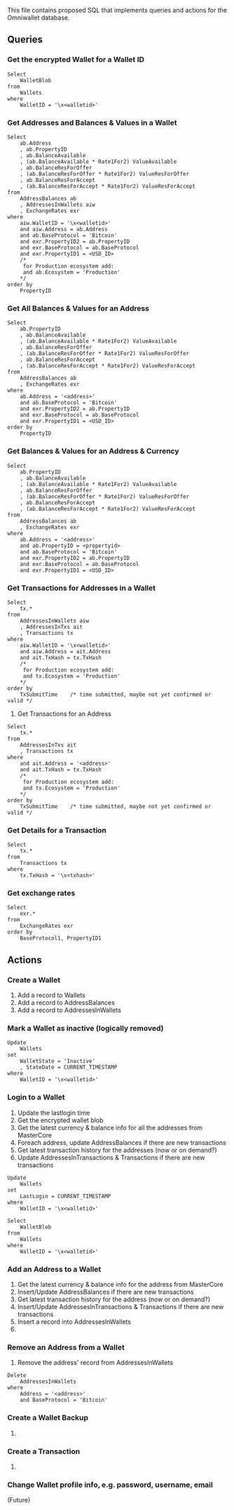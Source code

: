 
This file contains proposed SQL that implements queries and actions for the Omniwallet database.
 
## Queries	
### Get the encrypted Wallet for a Wallet ID
```
Select
	WalletBlob
from
	Wallets
where
	WalletID = '\x<walletid>'
```

### Get Addresses and Balances & Values in a Wallet
```
Select
	ab.Address
	, ab.PropertyID
	, ab.BalanceAvailable
	, (ab.BalanceAvailable * Rate1For2) ValueAvailable
	, ab.BalanceResForOffer
	, (ab.BalanceResForOffer * Rate1For2) ValueResForOffer
	, ab.BalanceResForAccept
	, (ab.BalanceResForAccept * Rate1For2) ValueResForAccept
from
	AddressBalances ab
	, AddressesInWallets aiw
	, ExchangeRates exr
where
	aiw.WalletID = '\x<walletid>'
	and aiw.Address = ab.Address
	and ab.BaseProtocol = 'Bitcoin'
	and exr.PropertyID2 = ab.PropertyID
	and exr.BaseProtocol = ab.BaseProtocol
	and exr.PropertyID1 = <USD_ID>
	/*
	 for Production ecosystem add:
	 and ab.Ecosystem = 'Production'
	*/
order by
	PropertyID
```
### Get All Balances & Values for an Address
```
Select
	ab.PropertyID
	, ab.BalanceAvailable
	, (ab.BalanceAvailable * Rate1For2) ValueAvailable
	, ab.BalanceResForOffer
	, (ab.BalanceResForOffer * Rate1For2) ValueResForOffer
	, ab.BalanceResForAccept
	, (ab.BalanceResForAccept * Rate1For2) ValueResForAccept
from
	AddressBalances ab
	, ExchangeRates exr
where
	ab.Address = '<address>'
	and ab.BaseProtocol = 'Bitcoin'
	and exr.PropertyID2 = ab.PropertyID
	and exr.BaseProtocol = ab.BaseProtocol
	and exr.PropertyID1 = <USD_ID>
order by
	PropertyID
```
### Get Balances & Values for an Address & Currency
```
Select
	ab.PropertyID
	, ab.BalanceAvailable
	, (ab.BalanceAvailable * Rate1For2) ValueAvailable
	, ab.BalanceResForOffer
	, (ab.BalanceResForOffer * Rate1For2) ValueResForOffer
	, ab.BalanceResForAccept
	, (ab.BalanceResForAccept * Rate1For2) ValueResForAccept
from
	AddressBalances ab
	, ExchangeRates exr
where
	ab.Address = '<address>'
	and ab.PropertyID = <propertyid>
	and ab.BaseProtocol = 'Bitcoin'
	and exr.PropertyID2 = ab.PropertyID
	and exr.BaseProtocol = ab.BaseProtocol
	and exr.PropertyID1 = <USD_ID>
```
### Get Transactions for Addresses in a Wallet
```
Select
	tx.*
from
	AddressesInWallets aiw
	, AddressesInTxs ait
	, Transactions tx
where
	aiw.WalletID = '\x<walletid>'
	and aiw.Address = ait.Address
	and ait.TxHash = tx.TxHash
	/*
	 for Production ecosystem add:
	 and tx.Ecosystem = 'Production'
	*/
order by
	TxSubmitTime	/* time submitted, maybe not yet confirmed or valid */
```
1. Get Transactions for an Address
```
Select
	tx.*
from
	AddressesInTxs ait
	, Transactions tx
where
	and ait.Address = '<address>'
	and ait.TxHash = tx.TxHash
	/*
	 for Production ecosystem add:
	 and tx.Ecosystem = 'Production'
	*/
order by
	TxSubmitTime	/* time submitted, maybe not yet confirmed or valid */
```
### Get Details for a Transaction
```
Select
	tx.*
from
	Transactions tx
where
	tx.TxHash = '\x<txhash>'
```
### Get exchange rates
```
Select
	exr.*
from
	ExchangeRates exr
order by
	BaseProtocol1, PropertyID1
```
## Actions

### Create a Wallet

1. Add a record to Wallets 
2. Add a record to AddressBalances
3. Add a record to AddressesInWallets

### Mark a Wallet as inactive (logically removed)
```
Update
	Wallets
set
	WalletState = 'Inactive'
	, StateDate = CURRENT_TIMESTAMP
where
	WalletID = '\x<walletid>'
```
### Login to a Wallet

1. Update the lastlogin time
2. Get the encrypted wallet blob
3. Get the latest currency & balance info for all the addresses from MasterCore
 1. Foreach address, update AddressBalances if there are new transactions
4. Get latest transaction history for the addresses (now or on demand?)
 1. Update AddressesInTransactions & Transactions if there are new transactions
```
Update
	Wallets
set
	LastLogin = CURRENT_TIMESTAMP
where
	WalletID = '\x<walletid>'
	
Select
	WalletBlob
from
	Wallets
where
	WalletID = '\x<walletid>'
```
### Add an Address to a Wallet

1. Get the latest currency & balance info for  the address from MasterCore
 1. Insert/Update AddressBalances if there are new transactions
1. Get latest transaction history for the address (now or on demand?)
 1. Insert/Update AddressesInTransactions & Transactions if there are new transactions
1. Insert a record into AddressesInWallets
3. 

### Remove an Address from a Wallet

1. Remove the address' record from AddressesInWallets
```
Delete
	AddressesInWallets
where
	Address = '<address>'
	and BaseProtocol = 'Bitcoin'
```
### Create a Wallet Backup

1. 

### Create a Transaction

1.

### Change Wallet profile info, e.g. password, username, email
(Future)
